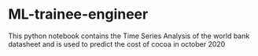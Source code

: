# ML-trainee-engineer
This python notebook contains the Time Series Analysis of the world bank datasheet and is used to predict the cost of cocoa in 
october 2020 
